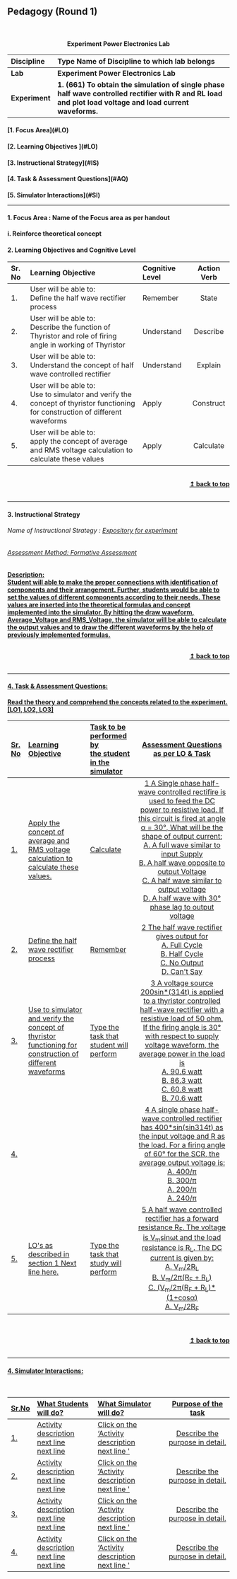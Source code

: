 ## Pedagogy (Round 1)
<p align="center">


<br>
<br>
<b>Experiment Power Electronics Lab<a name="top"></a> <br>
</p>

<b>Discipline | <b>Type Name of Discipline  to which lab belongs
:--|:--|
<b> Lab | <b> Experiment Power Electronics Lab
<b> Experiment|     <b> 1. (661) To obtain the simulation of single phase half wave controlled rectifier with R and RL load and plot load voltage and load current waveforms.


<h4> [1. Focus Area](#LO)
<h4> [2. Learning Objectives ](#LO)
<h4> [3. Instructional Strategy](#IS)
<h4> [4. Task & Assessment Questions](#AQ)
<h4> [5. Simulator Interactions](#SI)
<hr>

<a name="LO"></a>
#### 1. Focus Area : Name of the Focus area as per handout
i.	Reinforce theoretical concept
#### 2. Learning Objectives and Cognitive Level


Sr. No |	Learning Objective	| Cognitive Level | Action Verb
:--|:--|:--|:-:
1.| User will be able to: <br>Define the half wave rectifier process |Remember |State
2.| User will be able to: <br>Describe the function of Thyristor and role of firing angle in working of Thyristor|Understand  | Describe
3.| User will be able to: <br>Understand the concept of half wave controlled rectifier|Understand | Explain
4.| User will be able to: <br>Use to simulator and verify the concept of thyristor functioning for construction of different waveforms | Apply | Construct
5.| User will be able to: <br>apply the concept of average and RMS voltage calculation to calculate these values| Apply | Calculate

<br/>
<div align="right">
    <b><a href="#top">↥ back to top</a></b>
</div>
<br/>
<hr>

<a name="IS"></a>
#### 3. Instructional Strategy
###### Name of Instructional Strategy  :    <u> Expository for experiment
###### Assessment Method: Formative Assessment

<u> <b>Description: </b>  </u>
<br>
Student will able to make the proper connections with identification of components and their arrangement. Further, students would be able to set the values of different components according to their needs. These values are inserted into the theoretical formulas and concept implemented into the simulator. By hitting the draw waveform, Average_Voltage and RMS_Voltage, the simulator will be able to calculate the output values and to draw the different waveforms by the help of previously implemented formulas.

<br/>
<div align="right">
    <b><a href="#top">↥ back to top</a></b>
</div>
<br/>
<hr>

<a name="AQ"></a>
#### 4. Task & Assessment Questions:

Read the theory and comprehend the concepts related to the experiment. [LO1, LO2, LO3]
<br>

Sr. No |	Learning Objective	| Task to be performed by <br> the student  in the simulator | Assessment Questions as per LO & Task
:--|:--|:--|:-:
1.| Apply the concept of average and RMS voltage calculation to calculate these values. | Calculate | 1 A Single phase half-wave controlled rectifire is used to feed the DC power to resistive load. If this circuit is fired at angle α = 30°, What will be the shape of output current: <br> A. A full wave similar to input Supply <br> B. A half wave opposite to output Voltage <br> C. A half wave similar to output voltage <br> D. A half wave with 30° phase lag to output voltage 
2.| Define the half wave rectifier process | Remember | 2 The half wave rectifier gives output for <br> A. Full Cycle <br> B. Half Cycle <br> C. No Output <br> D. Can't Say
3.| Use to simulator and verify the concept of thyristor functioning for construction of different waveforms | Type the task that student will perform | 3 A voltage source 200sin*(314t) is applied to a thyristor controlled half-wave rectifier with a resistive load of 50 ohm. If the firing angle is 30° with respect to supply voltage waveform, the average power in the load is <br> A. 90.6 watt <br> B. 86.3 watt <br> C. 60.8 watt <br> B. 70.6 watt
4.|   |   | 4 A single phase half-wave controlled rectifier has 400*sin(sin314t) as the input voltage and R as the load. For a firing angle of 60° for the SCR, the average output voltage is: <br> A. 400/π <br> B. 300/π <br> A. 200/π <br> A. 240/π
5.| LO's as described in section 1 Next line here. | Type the task that study will perform | 5 A half wave controlled rectifier has a forward resistance R<sub>F</sub>. The voltage is V<sub>m</sub>sinωt and the load resistance is R<sub>L</sub>. The DC current is given by: <br> A. V<sub>m</sub>/2R<sub>L</sub> <br> B. V<sub>m</sub>/2π(R<sub>F</sub> + R<sub>L</sub>) <br> C. (V<sub>m</sub>/2π(R<sub>F</sub> + R<sub>L</sub>)*(1+cosα) <br> A. V<sub>m</sub>/2R<sub>F</sub>




 <br>

 
<br/>
<div align="right">
    <b><a href="#top">↥ back to top</a></b>
</div>
<br/>
<hr>

<a name="SI"></a>

#### 4. Simulator Interactions:
<br>

Sr.No | What Students will do? |	What Simulator will do?	| Purpose of the task
:--|:--|:--|:--:
1.| Activity description <br> next line <br> next line | Click on the ‘Activity description <br> next line  '  | Describe the purpose in detail.
2.| Activity description <br> next line <br> next line | Click on the ‘Activity description <br> next line  '  | Describe the purpose in detail.
3.| Activity description <br> next line <br> next line | Click on the ‘Activity description <br> next line  '  | Describe the purpose in detail.
4.| Activity description <br> next line <br> next line | Click on the ‘Activity description <br> next line  '  | Describe the purpose in detail.
